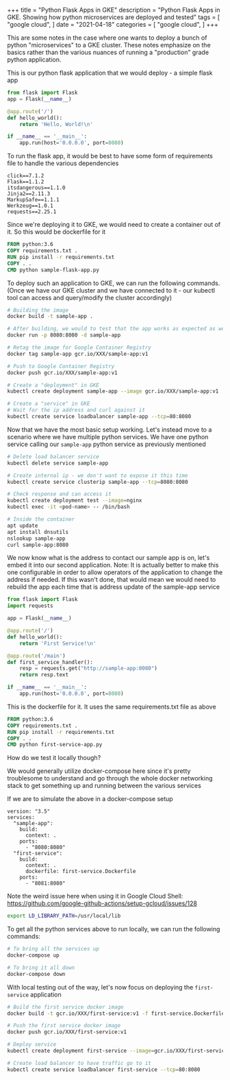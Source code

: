 +++
title = "Python Flask Apps in GKE"
description = "Python Flask Apps in GKE. Showing how python microservices are deployed and tested"
tags = [
    "google cloud",
]
date = "2021-04-18"
categories = [
    "google cloud",
]
+++

This are some notes in the case where one wants to deploy a bunch of python "microservices" to a GKE cluster. These notes emphasize on the basics rather than the various nuances of running a "production" grade python application.

This is our python flask application that we would deploy - a simple flask app

```python
from flask import Flask
app = Flask(__name__)

@app.route('/')
def hello_world():
    return 'Hello, World!\n'

if __name__ == '__main__':
    app.run(host='0.0.0.0', port=8080)
```

To run the flask app, it would be best to have some form of requirements file to handle the various dependencies

```
click==7.1.2
Flask==1.1.2
itsdangerous==1.1.0
Jinja2==2.11.3
MarkupSafe==1.1.1
Werkzeug==1.0.1
requests==2.25.1
```

Since we're deploying it to GKE, we would need to create a container out of it. So this would be dockerfile for it

```Dockerfile
FROM python:3.6
COPY requirements.txt .
RUN pip install -r requirements.txt
COPY . .
CMD python sample-flask-app.py
```

To deploy such an application to GKE, we can run the following commands. (Once we have our GKE cluster and we have connected to it - our kubectl tool can access and query/modify the cluster accordingly)

```bash
# Building the image
docker build -t sample-app .

# After building, we would to test that the app works as expected as well
docker run -p 8080:8080 -d sample-app 

# Retag the image for Google Container Registry
docker tag sample-app gcr.io/XXX/sample-app:v1

# Push to Google Container Registry
docker push gcr.io/XXX/sample-app:v1

# Create a "deployment" in GKE
kubectl create deployment sample-app --image gcr.io/XXX/sample-app:v1

# Create a "service" in GKE
# Wait for the ip address and curl against it
kubectl create service loadbalancer sample-app --tcp=80:8080
```

Now that we have the most basic setup working. Let's instead move to a scenario where we have multiple python services. We have one python service calling our `sample-app` python service as previously mentioned

```bash
# Delete load balancer service
kubectl delete service sample-app

# Create internal ip - we don't want to expose it this time
kubectl create service clusterip sample-app --tcp=8080:8080

# Check response and can access it
kubectl create deployment test --image=nginx
kubectl exec -it <pod-name> -- /bin/bash

# Inside the container
apt update
apt install dnsutils
nslookup sample-app
curl sample-app:8080
```

We now know what is the address to contact our sample app is on, let's embed it into our second application. Note: It is actually better to make this one configurable in order to allow operators of the application to change the address if needed. If this wasn't done, that would mean we would need to rebuild the app each time that is address update of the sample-app service


```python
from flask import Flask
import requests

app = Flask(__name__)

@app.route('/')
def hello_world():
    return 'First Service!\n'

@app.route('/main')
def first_service_handler():
    resp = requests.get("http://sample-app:8080")
    return resp.text

if __name__ == '__main__':
    app.run(host='0.0.0.0', port=8080)
```

This is the dockerfile for it. It uses the same requirements.txt file as above

```Dockerfile
FROM python:3.6
COPY requirements.txt .
RUN pip install -r requirements.txt
COPY . .
CMD python first-service-app.py
```

How do we test it locally though?

We would generally utilize docker-compose here since it's pretty troublesome to understand and go through the whole docker networking stack to get something up and running between the various services

If we are to simulate the above in a docker-compose setup

```docker-compose
version: "3.5"
services:
  "sample-app":
    build:
      context: .
    ports:
      - "8080:8080"
  "first-service":
    build: 
      context: .
      dockerfile: first-service.Dockerfile
    ports:
      - "8081:8080"
```

Note the weird issue here when using it in Google Cloud Shell: https://github.com/google-github-actions/setup-gcloud/issues/128

```bash
export LD_LIBRARY_PATH=/usr/local/lib
```

To get all the python services above to run locally, we can run the following commands:

```bash
# To bring all the services up
docker-compose up

# To bring it all down
docker-compose down
```

With local testing out of the way, let's now focus on deploying the `first-service` application

```bash
# Build the first service docker image
docker build -t gcr.io/XXX/first-service:v1 -f first-service.Dockerfile .

# Push the first service docker image
docker push gcr.io/XXX/first-service:v1

# Deploy service
kubectl create deployment first-service --image=gcr.io/XXX/first-service:v1

# Create load balancer to have traffic go to it
kubectl create service loadbalancer first-service --tcp=80:8080
```